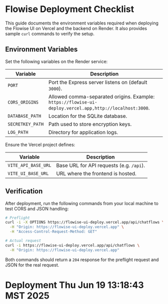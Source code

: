 # Flowise Deployment Checklist

This guide documents the environment variables required when deploying the Flowise UI on Vercel and the backend on Render. It also provides sample `curl` commands to verify the setup.

## Environment Variables

Set the following variables on the Render service:

| Variable         | Description                                                                                             |
| ---------------- | ------------------------------------------------------------------------------------------------------- |
| `PORT`           | Port the Express server listens on (default `3000`).                                                    |
| `CORS_ORIGINS`   | Allowed comma-separated origins. Example: `https://flowise-ui-deploy.vercel.app,http://localhost:3000`. |
| `DATABASE_PATH`  | Location for the SQLite database.                                                                       |
| `SECRETKEY_PATH` | Path used to store encryption keys.                                                                     |
| `LOG_PATH`       | Directory for application logs.                                                                         |

Ensure the Vercel project defines:

| Variable            | Description                              |
| ------------------- | ---------------------------------------- |
| `VITE_API_BASE_URL` | Base URL for API requests (e.g. `/api`). |
| `VITE_UI_BASE_URL`  | URL where the frontend is hosted.        |

## Verification

After deployment, run the following commands from your local machine to test CORS and JSON handling:

```bash
# Preflight
curl -i -X OPTIONS https://flowise-ui-deploy.vercel.app/api/chatflows \
  -H "Origin: https://flowise-ui-deploy.vercel.app" \
  -H "Access-Control-Request-Method: GET"

# Actual request
curl -i https://flowise-ui-deploy.vercel.app/api/chatflows \
  -H "Origin: https://flowise-ui-deploy.vercel.app"
```

Both commands should return a `204` response for the preflight request and JSON for the real request.

# Deployment Thu Jun 19 13:18:43 MST 2025
